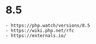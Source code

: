 # 8.5

    - https://php.watch/versions/8.5
    - https://wiki.php.net/rfc
    - https://externals.io/
